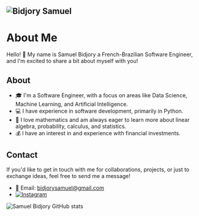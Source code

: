 ![Bidjory Samuel](https://github.com/BidjorySamuel/BidjorySamuel/blob/main/Samuel%20Bidjory.png)
---

# About Me

Hello! 👋 My name is Samuel Bidjory a French-Brazilian Software Engineer, and I'm excited to share a bit about myself with you!

## About

- 🎓 I'm a Software Engineer, with a focus on areas like Data Science, Machine Learning, and Artificial Intelligence.
- 💻 I have experience in software development, primarily in Python.
- 🧠 I love mathematics and am always eager to learn more about linear algebra, probability, calculus, and statistics.
- 💰 I have an interest in and experience with financial investments.

## Contact

If you'd like to get in touch with me for collaborations, projects, or just to exchange ideas, feel free to send me a message!

- 📧 Email: bidjorysamuel@gmail.com
 - [![Instagram](https://img.shields.io/badge/Instagram-E4405F?style=for-the-badge&logo=instagram&logoColor=white)](https://www.instagram.com/sam.bidjory/)

![Samuel Bidjory GitHub stats](https://github-readme-stats.vercel.app/api?username=BidjorySamuel&show_icons=true&theme=transparent)
